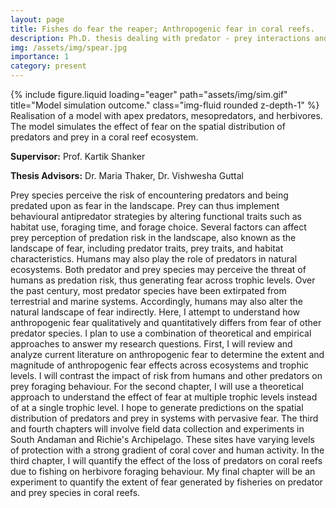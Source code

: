 ```yaml
---
layout: page
title: Fishes do fear the reaper; Anthropogenic fear in coral reefs.
description: Ph.D. thesis dealing with predator - prey interactions and the ecology of fear.
img: /assets/img/spear.jpg
importance: 1
category: present
---
```


<div class="row">
    <div class="col-sm mt-3 mt-md-0">
        {% include figure.liquid loading="eager" path="assets/img/sim.gif" title="Model simulation outcome." class="img-fluid rounded z-depth-1" %}
    </div>
</div>
<div class="caption">
    Realisation of a model with apex predators, mesopredators, and herbivores. The model simulates the effect of fear on the spatial distribution of predators and prey in a coral reef ecosystem.
</div>


**Supervisor:** Prof. Kartik Shanker

**Thesis Advisors:** Dr. Maria Thaker, Dr. Vishwesha Guttal

Prey species perceive the risk of encountering predators and being predated upon as fear in the landscape. Prey can thus implement behavioural antipredator strategies by altering functional traits such as habitat use, foraging time, and forage choice. Several factors can affect prey perception of predation risk in the landscape, also known as the landscape of fear, including predator traits, prey traits, and habitat characteristics. Humans may also play the role of predators in natural ecosystems. Both predator and prey species may perceive the threat of humans as predation risk, thus generating fear across trophic levels. Over the past century, most predator species have been extirpated from terrestrial and marine systems. Accordingly, humans may also alter the natural landscape of fear indirectly. Here, I attempt to understand how anthropogenic fear qualitatively and quantitatively differs from fear of other predator species. I plan to use a combination of theoretical and empirical approaches to answer my research questions. First, I will review and analyze current literature on anthropogenic fear to determine the extent and magnitude of anthropogenic fear effects across ecosystems and trophic levels. I will contrast the impact of risk from humans and other predators on prey foraging behaviour. For the second chapter, I will use a theoretical approach to understand the effect of fear at multiple trophic levels instead of at a single trophic level. I hope to generate predictions on the spatial distribution of predators and prey in systems with pervasive fear. The third and fourth chapters will involve field data collection and experiments in South Andaman and Richie's Archipelago. These sites have varying levels of protection with a strong gradient of coral cover and human activity. In the third chapter, I will quantify the effect of the loss of predators on coral reefs due to fishing on herbivore foraging behaviour. My final chapter will be an experiment to quantify the extent of fear generated by fisheries on predator and prey species in coral reefs. 